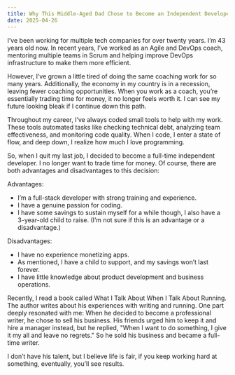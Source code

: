```yaml
---
title: Why This Middle-Aged Dad Chose to Become an Independent Developer?
date: 2025-04-26
---
```


I’ve been working for multiple tech companies for over twenty years. I’m 43 years old now. In recent years, I’ve worked as an Agile and DevOps coach, mentoring multiple teams in Scrum and helping improve DevOps infrastructure to make them more efficient.

However, I’ve grown a little tired of doing the same coaching work for so many years. Additionally, the economy in my country is in a recession, leaving fewer coaching opportunities. When you work as a coach, you’re essentially trading time for money, it no longer feels worth it. I can see my future looking bleak if I continue down this path.

Throughout my career, I’ve always coded small tools to help with my work. These tools automated tasks like checking technical debt, analyzing team effectiveness, and monitoring code quality. When I code, I enter a state of flow, and deep down, I realize how much I love programming.

So, when I quit my last job, I decided to become a full-time independent developer. I no longer want to trade time for money. Of course, there are both advantages and disadvantages to this decision:

Advantages:
- I’m a full-stack developer with strong training and experience.
- I have a genuine passion for coding.
- I have some savings to sustain myself for a while though, I also have a 3-year-old child to raise. (I’m not sure if this is an advantage or a disadvantage.)

Disadvantages:
- I have no experience monetizing apps.
- As mentioned, I have a child to support, and my savings won’t last forever.
- I have little knowledge about product development and business operations.

Recently, I read a book called What I Talk About When I Talk About Running. The author writes about his experiences with writing and running. One part deeply resonated with me: When he decided to become a professional writer, he chose to sell his business. His friends urged him to keep it and hire a manager instead, but he replied, "When I want to do something, I give it my all and leave no regrets." So he sold his business and became a full-time writer.

I don’t have his talent, but I believe life is fair, if you keep working hard at something, eventually, you’ll see results.